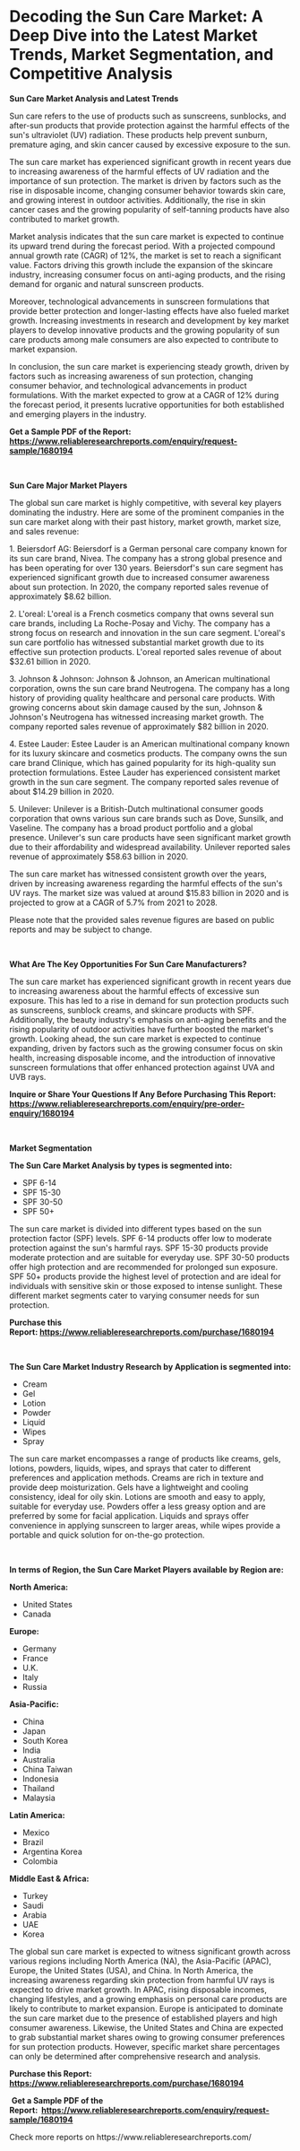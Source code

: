 <p><h1>Decoding the Sun Care Market: A Deep Dive into the Latest Market Trends, Market Segmentation, and Competitive Analysis</h1></p><p><strong>Sun Care Market Analysis and Latest Trends</strong></p>
<p><p>Sun care refers to the use of products such as sunscreens, sunblocks, and after-sun products that provide protection against the harmful effects of the sun's ultraviolet (UV) radiation. These products help prevent sunburn, premature aging, and skin cancer caused by excessive exposure to the sun.</p><p>The sun care market has experienced significant growth in recent years due to increasing awareness of the harmful effects of UV radiation and the importance of sun protection. The market is driven by factors such as the rise in disposable income, changing consumer behavior towards skin care, and growing interest in outdoor activities. Additionally, the rise in skin cancer cases and the growing popularity of self-tanning products have also contributed to market growth.</p><p>Market analysis indicates that the sun care market is expected to continue its upward trend during the forecast period. With a projected compound annual growth rate (CAGR) of 12%, the market is set to reach a significant value. Factors driving this growth include the expansion of the skincare industry, increasing consumer focus on anti-aging products, and the rising demand for organic and natural sunscreen products.</p><p>Moreover, technological advancements in sunscreen formulations that provide better protection and longer-lasting effects have also fueled market growth. Increasing investments in research and development by key market players to develop innovative products and the growing popularity of sun care products among male consumers are also expected to contribute to market expansion.</p><p>In conclusion, the sun care market is experiencing steady growth, driven by factors such as increasing awareness of sun protection, changing consumer behavior, and technological advancements in product formulations. With the market expected to grow at a CAGR of 12% during the forecast period, it presents lucrative opportunities for both established and emerging players in the industry.</p></p>
<p><strong>Get a Sample PDF of the Report:&nbsp; <a href="https://www.reliableresearchreports.com/enquiry/request-sample/1680194">https://www.reliableresearchreports.com/enquiry/request-sample/1680194</a></strong></p>
<p>&nbsp;</p>
<p><strong>Sun Care Major Market Players</strong></p>
<p><p>The global sun care market is highly competitive, with several key players dominating the industry. Here are some of the prominent companies in the sun care market along with their past history, market growth, market size, and sales revenue:</p><p>1. Beiersdorf AG: Beiersdorf is a German personal care company known for its sun care brand, Nivea. The company has a strong global presence and has been operating for over 130 years. Beiersdorf's sun care segment has experienced significant growth due to increased consumer awareness about sun protection. In 2020, the company reported sales revenue of approximately $8.62 billion.</p><p>2. L'oreal: L'oreal is a French cosmetics company that owns several sun care brands, including La Roche-Posay and Vichy. The company has a strong focus on research and innovation in the sun care segment. L'oreal's sun care portfolio has witnessed substantial market growth due to its effective sun protection products. L'oreal reported sales revenue of about $32.61 billion in 2020.</p><p>3. Johnson & Johnson: Johnson & Johnson, an American multinational corporation, owns the sun care brand Neutrogena. The company has a long history of providing quality healthcare and personal care products. With growing concerns about skin damage caused by the sun, Johnson & Johnson's Neutrogena has witnessed increasing market growth. The company reported sales revenue of approximately $82 billion in 2020.</p><p>4. Estee Lauder: Estee Lauder is an American multinational company known for its luxury skincare and cosmetics products. The company owns the sun care brand Clinique, which has gained popularity for its high-quality sun protection formulations. Estee Lauder has experienced consistent market growth in the sun care segment. The company reported sales revenue of about $14.29 billion in 2020.</p><p>5. Unilever: Unilever is a British-Dutch multinational consumer goods corporation that owns various sun care brands such as Dove, Sunsilk, and Vaseline. The company has a broad product portfolio and a global presence. Unilever's sun care products have seen significant market growth due to their affordability and widespread availability. Unilever reported sales revenue of approximately $58.63 billion in 2020.</p><p>The sun care market has witnessed consistent growth over the years, driven by increasing awareness regarding the harmful effects of the sun's UV rays. The market size was valued at around $15.83 billion in 2020 and is projected to grow at a CAGR of 5.7% from 2021 to 2028.</p><p>Please note that the provided sales revenue figures are based on public reports and may be subject to change.</p></p>
<p>&nbsp;</p>
<p><strong>What Are The Key Opportunities For Sun Care Manufacturers?</strong></p>
<p><p>The sun care market has experienced significant growth in recent years due to increasing awareness about the harmful effects of excessive sun exposure. This has led to a rise in demand for sun protection products such as sunscreens, sunblock creams, and skincare products with SPF. Additionally, the beauty industry's emphasis on anti-aging benefits and the rising popularity of outdoor activities have further boosted the market's growth. Looking ahead, the sun care market is expected to continue expanding, driven by factors such as the growing consumer focus on skin health, increasing disposable income, and the introduction of innovative sunscreen formulations that offer enhanced protection against UVA and UVB rays.</p></p>
<p><strong>Inquire or Share Your Questions If Any Before Purchasing This Report: <a href="https://www.reliableresearchreports.com/enquiry/pre-order-enquiry/1680194">https://www.reliableresearchreports.com/enquiry/pre-order-enquiry/1680194</a></strong></p>
<p>&nbsp;</p>
<p><strong>Market Segmentation</strong></p>
<p><strong>The Sun Care Market Analysis by types is segmented into:</strong></p>
<p><ul><li>SPF 6-14</li><li>SPF 15-30</li><li>SPF 30-50</li><li>SPF 50+</li></ul></p>
<p><p>The sun care market is divided into different types based on the sun protection factor (SPF) levels. SPF 6-14 products offer low to moderate protection against the sun's harmful rays. SPF 15-30 products provide moderate protection and are suitable for everyday use. SPF 30-50 products offer high protection and are recommended for prolonged sun exposure. SPF 50+ products provide the highest level of protection and are ideal for individuals with sensitive skin or those exposed to intense sunlight. These different market segments cater to varying consumer needs for sun protection.</p></p>
<p><strong>Purchase this Report:&nbsp;<a href="https://www.reliableresearchreports.com/purchase/1680194">https://www.reliableresearchreports.com/purchase/1680194</a></strong></p>
<p>&nbsp;</p>
<p><strong>The Sun Care Market Industry Research by Application is segmented into:</strong></p>
<p><ul><li>Cream</li><li>Gel</li><li>Lotion</li><li>Powder</li><li>Liquid</li><li>Wipes</li><li>Spray</li></ul></p>
<p><p>The sun care market encompasses a range of products like creams, gels, lotions, powders, liquids, wipes, and sprays that cater to different preferences and application methods. Creams are rich in texture and provide deep moisturization. Gels have a lightweight and cooling consistency, ideal for oily skin. Lotions are smooth and easy to apply, suitable for everyday use. Powders offer a less greasy option and are preferred by some for facial application. Liquids and sprays offer convenience in applying sunscreen to larger areas, while wipes provide a portable and quick solution for on-the-go protection.</p></p>
<p>&nbsp;</p>
<p><strong>In terms of Region, the Sun Care Market Players available by Region are:</strong></p>
<p>
    <p> <strong> North America: </strong>
        <ul>
            <li>United States</li>
            <li>Canada</li>
        </ul>
        </p> 
    <p> <strong> Europe: </strong>
        <ul>
            <li>Germany</li>
            <li>France</li>
            <li>U.K.</li>
            <li>Italy</li>
            <li>Russia</li>
        </ul>
        </p> 
    <p> <strong> Asia-Pacific: </strong>
        <ul>
            <li>China</li>
            <li>Japan</li>
            <li>South Korea</li>
            <li>India</li>
            <li>Australia</li>
            <li>China Taiwan</li>
            <li>Indonesia</li>
            <li>Thailand</li>
            <li>Malaysia</li>
        </ul>
        </p> 
    <p> <strong> Latin America: </strong>
        <ul>
            <li>Mexico</li>
            <li>Brazil</li>
            <li>Argentina Korea</li>
            <li>Colombia</li>
        </ul>
        </p> 
    <p> <strong> Middle East & Africa: </strong>
        <ul>
            <li>Turkey</li>
            <li>Saudi</li>
            <li>Arabia</li>
            <li>UAE</li>
            <li>Korea</li>
        </ul>
    </p>
    </p>
<p><p>The global sun care market is expected to witness significant growth across various regions including North America (NA), the Asia-Pacific (APAC), Europe, the United States (USA), and China. In North America, the increasing awareness regarding skin protection from harmful UV rays is expected to drive market growth. In APAC, rising disposable incomes, changing lifestyles, and a growing emphasis on personal care products are likely to contribute to market expansion. Europe is anticipated to dominate the sun care market due to the presence of established players and high consumer awareness. Likewise, the United States and China are expected to grab substantial market shares owing to growing consumer preferences for sun protection products. However, specific market share percentages can only be determined after comprehensive research and analysis.</p></p>
<p><strong>Purchase this Report: <a href="https://www.reliableresearchreports.com/purchase/1680194">https://www.reliableresearchreports.com/purchase/1680194</a></strong></p>
<p>&nbsp;<strong>Get a Sample PDF of the Report:&nbsp;&nbsp;<a href="https://www.reliableresearchreports.com/enquiry/request-sample/1680194">https://www.reliableresearchreports.com/enquiry/request-sample/1680194</a></strong></p>
<p><strong></strong></p>
<p>Check more reports on https://www.reliableresearchreports.com/</p>